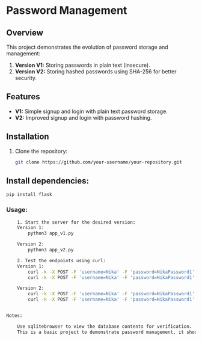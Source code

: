 # Password Management

## Overview
This project demonstrates the evolution of password storage and management:
1. **Version V1:** Storing passwords in plain text (insecure).
2. **Version V2:** Storing hashed passwords using SHA-256 for better security.

## Features
- **V1:** Simple signup and login with plain text password storage.
- **V2:** Improved signup and login with password hashing.

## Installation
1. Clone the repository:
   ```bash
   git clone https://github.com/your-username/your-repository.git

## Install dependencies:
    pip install flask

### Usage:
```bash
    1. Start the server for the desired version:
    Version 1:
        python3 app_v1.py

    Version 2:
        python3 app_v2.py

    2. Test the endpoints using curl:
    Version 1:
        curl -k -X POST -F 'username=Nika' -F 'password=NikaPassword1' 'https://0.0.0.0:5000/signup/v1'
        curl -k -X POST -F 'username=Nika' -F 'password=NikaPassword1' 'https://0.0.0.0:5000/login/v1'

    Version 2:
        curl -k -X POST -F 'username=Nika' -F 'password=NikaPassword1' 'https://0.0.0.0:5000/signup/v2'
        curl -k -X POST -F 'username=Nika' -F 'password=NikaPassword1' 'https://0.0.0.0:5000/login/v2'


Notes:

    Use sqlitebrowser to view the database contents for verification.
    This is a basic project to demonstrate password management, it should not be used in production without additional security measures.
